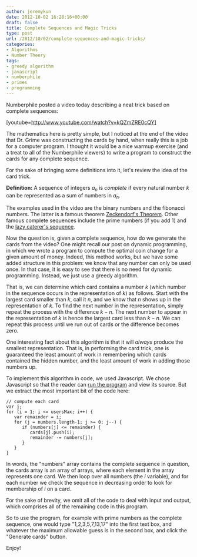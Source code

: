 ```yaml
---
author: jeremykun
date: 2012-10-02 16:28:16+00:00
draft: false
title: Complete Sequences and Magic Tricks
type: post
url: /2012/10/02/complete-sequences-and-magic-tricks/
categories:
- Algorithms
- Number Theory
tags:
- greedy algorithm
- javascript
- numberphile
- primes
- programming
---
```


Numberphile posted a video today describing a neat trick based on complete sequences:

[youtube=http://www.youtube.com/watch?v=kQZmZRE0cQY]

The mathematics here is pretty simple, but I noticed at the end of the video that Dr. Grime was constructing the cards by hand, when really this is a job for a computer program. I thought it would be a nice warmup exercise (and a treat to all of the Numberphile viewers) to write a program to construct the cards for any complete sequence.

For the sake of bringing some definitions into it, let's review the idea of the card trick.

**Definition:** A sequence of integers $a_n$ is _complete_ if every natural number $k$ can be represented as a sum of numbers in $a_n$.

The examples used in the video are the binary numbers and the fibonacci numbers. The latter is a famous theorem [Zeckendorf's Theorem](http://en.wikipedia.org/wiki/Zeckendorf%27s_theorem). Other famous complete sequences include the prime numbers (if you add 1) and the [lazy caterer's sequence](http://en.wikipedia.org/wiki/Lazy_caterer's_sequence).

Now the question is, given a complete sequence, how do we generate the cards from the video? One might recall our post on dynamic programming, in which we wrote a program to compute the optimal coin change for a given amount of money. Indeed, this method works, but we have some added structure in this problem: we know that any number can only be used once. In that case, it is easy to see that there is no need for dynamic programming. Instead, we just use a greedy algorithm.

That is, we can determine which card contains a number $k$ (which number in the sequence occurs in the representation of $k$) as follows. Start with the largest card smaller than $k$, call it $n$, and we know that $n$ shows up in the representation of $k$. To find the next number in the representation, simply repeat the process with the difference $k-n$. The next number to appear in the representation of $k$ is hence the largest card less than $k-n$. We can repeat this process until we run out of cards or the difference becomes zero.

One interesting fact about this algorithm is that it will _always_ produce the smallest representation. That is, in performing the card trick, one is guaranteed the least amount of work in remembering which cards contained the hidden number, and the least amount of work in adding those numbers up.

To implement this algorithm in code, we used Javascript. We chose Javascript so that the reader can [run the program](http://homepages.math.uic.edu/~jkun2/other/complete-sequences/make-cards.html) and view its source. But we extract the most important bit of the code here:

    
    // compute each card
    var j;
    for (i = 1; i <= usersMax; i++) {
       var remainder = i;
       for (j = numbers.length-1; j >= 0; j--) {
          if (numbers[j] <= remainder) {
             cards[j].push(i);
             remainder -= numbers[j];
          }
       }
    }

In words, the "numbers" array contains the complete sequence in question, the cards array is an array of arrays, where each element in the array represents one card. We then loop over all numbers (the $i$ variable), and for each number we check the sequence in decreasing order to look for membership of $i$ on a card.

For the sake of brevity, we omit all of the code to deal with input and output, which comprises all of the remaining code in this program.

So to use the program, for example with prime numbers as the complete sequence, one would type "1,2,3,5,7,13,17" into the first text box, and whatever the maximum allowable guess is in the second box, and click the "Generate cards" button.

Enjoy!
